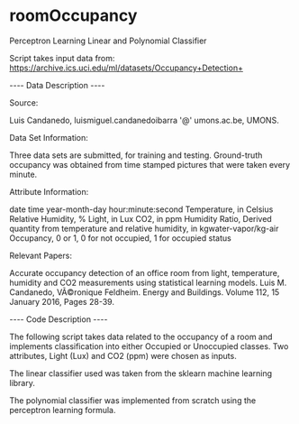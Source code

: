 # roomOccupancy

Perceptron Learning Linear and Polynomial Classifier


Script takes input data from: https://archive.ics.uci.edu/ml/datasets/Occupancy+Detection+

---- Data Description ----

Source:

Luis Candanedo, luismiguel.candanedoibarra '@' umons.ac.be, UMONS.


Data Set Information:

Three data sets are submitted, for training and testing. Ground-truth occupancy was obtained from time stamped pictures that were taken every minute.


Attribute Information:

date time year-month-day hour:minute:second
Temperature, in Celsius
Relative Humidity, %
Light, in Lux
CO2, in ppm
Humidity Ratio, Derived quantity from temperature and relative humidity, in kgwater-vapor/kg-air
Occupancy, 0 or 1, 0 for not occupied, 1 for occupied status


Relevant Papers:

Accurate occupancy detection of an office room from light, temperature, humidity and CO2 measurements using statistical learning models. Luis M. Candanedo, VÃ©ronique Feldheim. Energy and Buildings. Volume 112, 15 January 2016, Pages 28-39.
 

---- Code Description ---- 

The following script takes data related to the occupancy of a room and implements classification into either Occupied or Unoccupied classes. Two attributes, Light (Lux) and CO2 (ppm) were chosen as inputs. 

The linear classifier used was taken from the sklearn machine learning library. 

The polynomial classifier was implemented from scratch using the perceptron learning formula.



